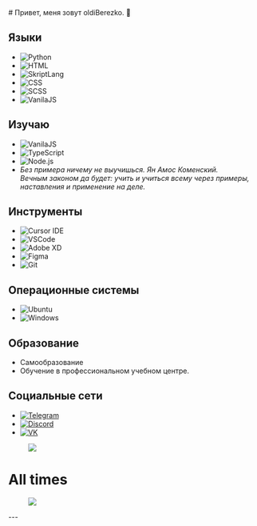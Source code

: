<body id="top">  
# Привет, меня зовут oldiBerezko. 👋

## Языки
- ![Python](https://img.shields.io/badge/-Python-000000?style=for-the-badge&logo=python&logoColor=white)
- ![HTML](https://img.shields.io/badge/-HTML-000000?style=for-the-badge&logo=html5&logoColor=white)
- ![SkriptLang](https://img.shields.io/badge/-SkriptLang-000000?style=for-the-badge)
- ![CSS](https://img.shields.io/badge/-CSS-000000?style=for-the-badge&logo=css3&logoColor=white)
- ![SCSS](https://img.shields.io/badge/-SCSS-000000?style=for-the-badge&logo=SCSS&logoColor=white)
- ![VanilaJS](https://img.shields.io/badge/-VanilaJS-000000?style=for-the-badge&logo=javascript&logoColor=white)

## Изучаю
- ![VanilaJS](https://img.shields.io/badge/-VanilaJS-000000?style=for-the-badge&logo=javascript&logoColor=white)
- ![TypeScript](https://img.shields.io/badge/-TypeScript-000000?style=for-the-badge&logo=typescript&logoColor=white)
- ![Node.js](https://img.shields.io/badge/-Node.js-000000?style=for-the-badge&logo=node.js&logoColor=white)
- *Без примера ничему не выучишься. Ян Амос Коменский.*  
  *Вечным законом да будет: учить и учиться всему через примеры, наставления и применение на деле.*
  
## Инструменты 
- ![Cursor IDE](https://img.shields.io/badge/-Cursor%20IDE-000000?style=for-the-badge&logo=cursor&logoColor=white)
- ![VSCode](https://img.shields.io/badge/-VSCode-000000?style=for-the-badge&logo=visual-studio-code&logoColor=white)
- ![Adobe XD](https://img.shields.io/badge/-Adobe%20XD-000000?style=for-the-badge&logo=adobe-xd&logoColor=white)
- ![Figma](https://img.shields.io/badge/-Figma-000000?style=for-the-badge&logo=figma&logoColor=white)
- ![Git](https://img.shields.io/badge/-Git-000000?style=for-the-badge&logo=git&logoColor=white)

## Операционные системы
- ![Ubuntu](https://img.shields.io/badge/-Ubuntu-000000?style=for-the-badge&logo=ubuntu&logoColor=white)
- ![Windows](https://img.shields.io/badge/-Windows-000000?style=for-the-badge&logo=windows&logoColor=white)

## Образование
- Самообразование
- Обучение в профессиональном учебном центре.

## Социальные сети
- [![Telegram](https://img.shields.io/badge/-Telegram-000000?style=for-the-badge&logo=telegram)](https://t.me/berezko)
- [![Discord](https://img.shields.io/badge/-Discord-000000?style=for-the-badge&logo=discord)](https://discord.com/users/oldiberezko)
- [![VK](https://img.shields.io/badge/-VK-000000?style=for-the-badge&logo=vk)](https://vk.com/oldiberezko)








<p>
<figure><img src="https://wakatime.com/share/@5dd2f304-d0ff-47a7-85b6-860ebfc4bfe4/7e676047-408a-47fa-999e-0180abc5bc44.svg"></figure>
</p>

# All times
<p> 
<figure> <img src="https://wakatime.com/share/@5dd2f304-d0ff-47a7-85b6-860ebfc4bfe4/56db83e2-0f7f-401b-8217-1af76b8e0205.svg"></figure>
</p>
---
</body>
